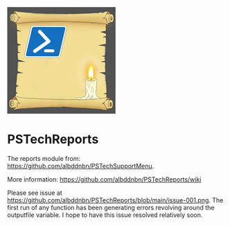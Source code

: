 <img src="PSTechReports.png" alt="Concept drawing of PSTechReports icon"/>

# PSTechReports

The reports module from: https://github.com/albddnbn/PSTechSupportMenu.

More information: https://github.com/albddnbn/PSTechReports/wiki

Please see issue at https://github.com/albddnbn/PSTechReports/blob/main/issue-001.png. The first run of any function has been generating errors revolving around the outputfile variable. I hope to have this issue resolved relatively soon.
